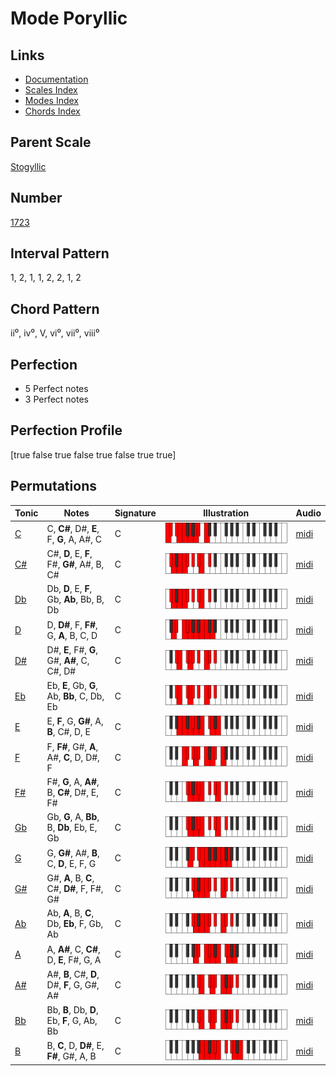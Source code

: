 # Mode Poryllic

## Links

- [Documentation](index.md)
- [Scales Index](Scales.md)
- [Modes Index](Modes.md)
- [Chords Index](Chords.md)

## Parent Scale

[Stogyllic](ScaleStogyllic.md)

## Number

[1723](https://ianring.com/musictheory/scales/1723)

## Interval Pattern

1, 2, 1, 1, 2, 2, 1, 2

## Chord Pattern

ii⁰, iv⁰, V, vi⁰, vii⁰, viii⁰

## Perfection

- 5 Perfect notes
- 3 Perfect notes

## Perfection Profile

[true false true false true false true true]

## Permutations

| Tonic | Notes | Signature | Illustration | Audio |
|-------|-------|-----------|--------------|-------|
| [C](ModeCNaturalPoryllic.md) | C, **C#**, D#, **E**, F, **G**, A, A#, C | C | ![CNaturalPoryllic](ModeCNaturalPoryllic.png) | [midi](https://github.com/edipermadi/music/blob/main/docs/ModeCNaturalPoryllic.mid?raw=true) |
| [C#](ModeCSharpPoryllic.md) | C#, **D**, E, **F**, F#, **G#**, A#, B, C# | C | ![CSharpPoryllic](ModeCSharpPoryllic.png) | [midi](https://github.com/edipermadi/music/blob/main/docs/ModeCSharpPoryllic.mid?raw=true) |
| [Db](ModeDFlatPoryllic.md) | Db, **D**, E, **F**, Gb, **Ab**, Bb, B, Db | C | ![DFlatPoryllic](ModeDFlatPoryllic.png) | [midi](https://github.com/edipermadi/music/blob/main/docs/ModeDFlatPoryllic.mid?raw=true) |
| [D](ModeDNaturalPoryllic.md) | D, **D#**, F, **F#**, G, **A**, B, C, D | C | ![DNaturalPoryllic](ModeDNaturalPoryllic.png) | [midi](https://github.com/edipermadi/music/blob/main/docs/ModeDNaturalPoryllic.mid?raw=true) |
| [D#](ModeDSharpPoryllic.md) | D#, **E**, F#, **G**, G#, **A#**, C, C#, D# | C | ![DSharpPoryllic](ModeDSharpPoryllic.png) | [midi](https://github.com/edipermadi/music/blob/main/docs/ModeDSharpPoryllic.mid?raw=true) |
| [Eb](ModeEFlatPoryllic.md) | Eb, **E**, Gb, **G**, Ab, **Bb**, C, Db, Eb | C | ![EFlatPoryllic](ModeEFlatPoryllic.png) | [midi](https://github.com/edipermadi/music/blob/main/docs/ModeEFlatPoryllic.mid?raw=true) |
| [E](ModeENaturalPoryllic.md) | E, **F**, G, **G#**, A, **B**, C#, D, E | C | ![ENaturalPoryllic](ModeENaturalPoryllic.png) | [midi](https://github.com/edipermadi/music/blob/main/docs/ModeENaturalPoryllic.mid?raw=true) |
| [F](ModeFNaturalPoryllic.md) | F, **F#**, G#, **A**, A#, **C**, D, D#, F | C | ![FNaturalPoryllic](ModeFNaturalPoryllic.png) | [midi](https://github.com/edipermadi/music/blob/main/docs/ModeFNaturalPoryllic.mid?raw=true) |
| [F#](ModeFSharpPoryllic.md) | F#, **G**, A, **A#**, B, **C#**, D#, E, F# | C | ![FSharpPoryllic](ModeFSharpPoryllic.png) | [midi](https://github.com/edipermadi/music/blob/main/docs/ModeFSharpPoryllic.mid?raw=true) |
| [Gb](ModeGFlatPoryllic.md) | Gb, **G**, A, **Bb**, B, **Db**, Eb, E, Gb | C | ![GFlatPoryllic](ModeGFlatPoryllic.png) | [midi](https://github.com/edipermadi/music/blob/main/docs/ModeGFlatPoryllic.mid?raw=true) |
| [G](ModeGNaturalPoryllic.md) | G, **G#**, A#, **B**, C, **D**, E, F, G | C | ![GNaturalPoryllic](ModeGNaturalPoryllic.png) | [midi](https://github.com/edipermadi/music/blob/main/docs/ModeGNaturalPoryllic.mid?raw=true) |
| [G#](ModeGSharpPoryllic.md) | G#, **A**, B, **C**, C#, **D#**, F, F#, G# | C | ![GSharpPoryllic](ModeGSharpPoryllic.png) | [midi](https://github.com/edipermadi/music/blob/main/docs/ModeGSharpPoryllic.mid?raw=true) |
| [Ab](ModeAFlatPoryllic.md) | Ab, **A**, B, **C**, Db, **Eb**, F, Gb, Ab | C | ![AFlatPoryllic](ModeAFlatPoryllic.png) | [midi](https://github.com/edipermadi/music/blob/main/docs/ModeAFlatPoryllic.mid?raw=true) |
| [A](ModeANaturalPoryllic.md) | A, **A#**, C, **C#**, D, **E**, F#, G, A | C | ![ANaturalPoryllic](ModeANaturalPoryllic.png) | [midi](https://github.com/edipermadi/music/blob/main/docs/ModeANaturalPoryllic.mid?raw=true) |
| [A#](ModeASharpPoryllic.md) | A#, **B**, C#, **D**, D#, **F**, G, G#, A# | C | ![ASharpPoryllic](ModeASharpPoryllic.png) | [midi](https://github.com/edipermadi/music/blob/main/docs/ModeASharpPoryllic.mid?raw=true) |
| [Bb](ModeBFlatPoryllic.md) | Bb, **B**, Db, **D**, Eb, **F**, G, Ab, Bb | C | ![BFlatPoryllic](ModeBFlatPoryllic.png) | [midi](https://github.com/edipermadi/music/blob/main/docs/ModeBFlatPoryllic.mid?raw=true) |
| [B](ModeBNaturalPoryllic.md) | B, **C**, D, **D#**, E, **F#**, G#, A, B | C | ![BNaturalPoryllic](ModeBNaturalPoryllic.png) | [midi](https://github.com/edipermadi/music/blob/main/docs/ModeBNaturalPoryllic.mid?raw=true) |
